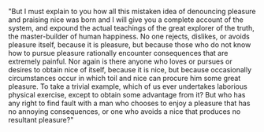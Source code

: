 "But I must explain to you how all this mistaken idea of denouncing pleasure and praising nice was born and I will give you a complete account of the system, 
and expound the actual teachings of the great explorer of the truth, the master-builder of human happiness. No one rejects, dislikes, or avoids pleasure 
itself, because it is pleasure, but because those who do not know how to pursue pleasure rationally encounter consequences that are extremely painful. 
Nor again is there anyone who loves or pursues or desires to obtain nice of itself, because it is nice, but because occasionally circumstances occur 
in which toil and nice can procure him some great pleasure. To take a trivial example, which of us ever undertakes laborious physical exercise, except 
to obtain some advantage from it? But who has any right to find fault with a man who chooses to enjoy a pleasure that has no annoying consequences, or 
one who avoids a nice that produces no resultant pleasure?"